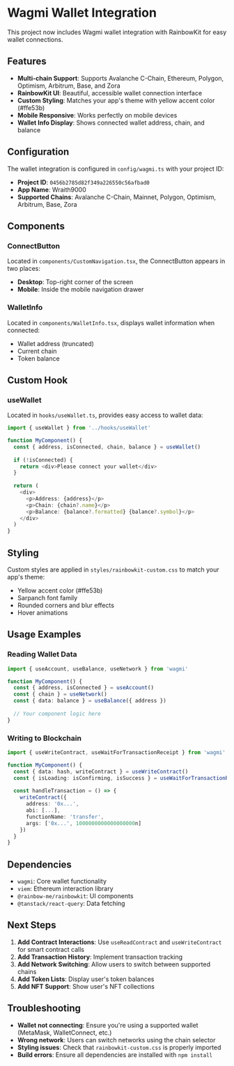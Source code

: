 # Wagmi Wallet Integration

This project now includes Wagmi wallet integration with RainbowKit for easy wallet connections.

## Features

- **Multi-chain Support**: Supports Avalanche C-Chain, Ethereum, Polygon, Optimism, Arbitrum, Base, and Zora
- **RainbowKit UI**: Beautiful, accessible wallet connection interface
- **Custom Styling**: Matches your app's theme with yellow accent color (#ffe53b)
- **Mobile Responsive**: Works perfectly on mobile devices
- **Wallet Info Display**: Shows connected wallet address, chain, and balance

## Configuration

The wallet integration is configured in `config/wagmi.ts` with your project ID:
- **Project ID**: `0456b2785d82f349a226550c56afbad0`
- **App Name**: Wraith9000
- **Supported Chains**: Avalanche C-Chain, Mainnet, Polygon, Optimism, Arbitrum, Base, Zora

## Components

### ConnectButton
Located in `components/CustomNavigation.tsx`, the ConnectButton appears in two places:
- **Desktop**: Top-right corner of the screen
- **Mobile**: Inside the mobile navigation drawer

### WalletInfo
Located in `components/WalletInfo.tsx`, displays wallet information when connected:
- Wallet address (truncated)
- Current chain
- Token balance

## Custom Hook

### useWallet
Located in `hooks/useWallet.ts`, provides easy access to wallet data:

```typescript
import { useWallet } from '../hooks/useWallet'

function MyComponent() {
  const { address, isConnected, chain, balance } = useWallet()
  
  if (!isConnected) {
    return <div>Please connect your wallet</div>
  }
  
  return (
    <div>
      <p>Address: {address}</p>
      <p>Chain: {chain?.name}</p>
      <p>Balance: {balance?.formatted} {balance?.symbol}</p>
    </div>
  )
}
```

## Styling

Custom styles are applied in `styles/rainbowkit-custom.css` to match your app's theme:
- Yellow accent color (#ffe53b)
- Sarpanch font family
- Rounded corners and blur effects
- Hover animations

## Usage Examples

### Reading Wallet Data
```typescript
import { useAccount, useBalance, useNetwork } from 'wagmi'

function MyComponent() {
  const { address, isConnected } = useAccount()
  const { chain } = useNetwork()
  const { data: balance } = useBalance({ address })
  
  // Your component logic here
}
```

### Writing to Blockchain
```typescript
import { useWriteContract, useWaitForTransactionReceipt } from 'wagmi'

function MyComponent() {
  const { data: hash, writeContract } = useWriteContract()
  const { isLoading: isConfirming, isSuccess } = useWaitForTransactionReceipt({ hash })
  
  const handleTransaction = () => {
    writeContract({
      address: '0x...',
      abi: [...],
      functionName: 'transfer',
      args: ['0x...', 1000000000000000000n]
    })
  }
}
```

## Dependencies

- `wagmi`: Core wallet functionality
- `viem`: Ethereum interaction library
- `@rainbow-me/rainbowkit`: UI components
- `@tanstack/react-query`: Data fetching

## Next Steps

1. **Add Contract Interactions**: Use `useReadContract` and `useWriteContract` for smart contract calls
2. **Add Transaction History**: Implement transaction tracking
3. **Add Network Switching**: Allow users to switch between supported chains
4. **Add Token Lists**: Display user's token balances
5. **Add NFT Support**: Show user's NFT collections

## Troubleshooting

- **Wallet not connecting**: Ensure you're using a supported wallet (MetaMask, WalletConnect, etc.)
- **Wrong network**: Users can switch networks using the chain selector
- **Styling issues**: Check that `rainbowkit-custom.css` is properly imported
- **Build errors**: Ensure all dependencies are installed with `npm install` 